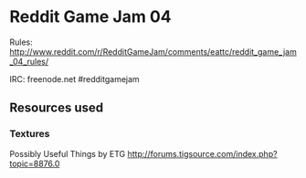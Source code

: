 # Reddit Game Jam 04

Rules: http://www.reddit.com/r/RedditGameJam/comments/eattc/reddit_game_jam_04_rules/

IRC: freenode.net #redditgamejam



## Resources used

### Textures

Possibly Useful Things by ETG
http://forums.tigsource.com/index.php?topic=8876.0